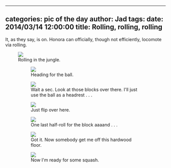 
---
categories: pic of the day
author: Jad
tags: 
date: 2014/03/14 12:00:00
title: Rolling, rolling, rolling 
---
It, as they say, is on.  Honora can officially, though not efficiently, locomote via rolling.

<figure>
<img src="/img/2014/03/14/img_7655_medium.jpg" />
<figcaption>Rolling in the jungle.</figcaption>
<figure>
<img src="/img/2014/03/14/img_20140314_141711589_medium.jpg" />
<figcaption>Heading for the ball.</figcaption>
</figure>
<figure>
<img src="/img/2014/03/14/img_20140314_141740117_medium.jpg" />
<figcaption>Wait a sec.  Look at those blocks over there.  I'll just use the ball as a headrest . . .</figcaption>
</figure>

<figure>
<img src="/img/2014/03/14/img_20140314_141814780_medium.jpg" />
<figcaption>Just flip over here.</figcaption>
</figure>


<figure>
<img src="/img/2014/03/14/img_20140314_141821688_medium.jpg" />
<figcaption>One last half-roll for the block aaaand . . .</figcaption>
</figure>

<figure>
<img src="/img/2014/03/14/img_20140314_141828387_medium.jpg" />
<figcaption>Got it.  Now somebody get me off this hardwood floor.</figcaption>
</figure>


<figure>
<img src="/img/2014/03/14/img_20140314_000000000_medium.jpg" />
<figcaption>Now I'm ready for some squash.</figcaption>
</figure>
